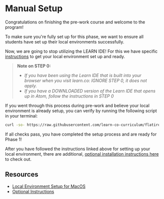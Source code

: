 # Manual Setup

Congratulations on finishing the pre-work course and welcome to the program!

To make sure you're fully set up for this phase, we want to ensure all students
have set up their local environments successfully.

Now, we are going to stop utilizing the LEARN IDE! For this we have specific
[instructions][]
to get your local environment set up and ready.

> **Note on STEP 0:**
>
> - _If you have been using the Learn IDE that is built into your browser when
>   you visit learn.co: IGNORE STEP 0, it does not apply._
> - _If you have a DOWNLOADED version of the Learn IDE that opens up in Atom,
>   follow the instructions in STEP 0_

If you went through this process during pre-work and believe your local
environment is already setup, you can verify by running the following script in
your terminal:

```sh
curl -so- https://raw.githubusercontent.com/learn-co-curriculum/flatiron-manual-setup-validator/master/manual-setup-check.sh | bash 2> /dev/null
```

If all checks pass, you have completed the setup process and are ready for Phase 1!

After you have followed the instructions linked above for setting up your local
environment, there are additional, [optional installation instructions here][]
to check out.

## Resources

- [Local Environment Setup for MacOS][instructions]
- [Optional Instructions][optional installation instructions here]

[instructions]: https://github.com/learn-co-curriculum/environment-mac-os-catalina-setup
[optional installation instructions here]: https://github.com/learn-co-curriculum/environment-mac-os-catalina-optional-setup